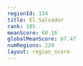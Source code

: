 ```yaml
---
regionId: 134
title: El Salvador
rank: 185
meanScore: 60.16
globalMeanScore: 67.47
numRegions: 220
layout: region_score
---
```

